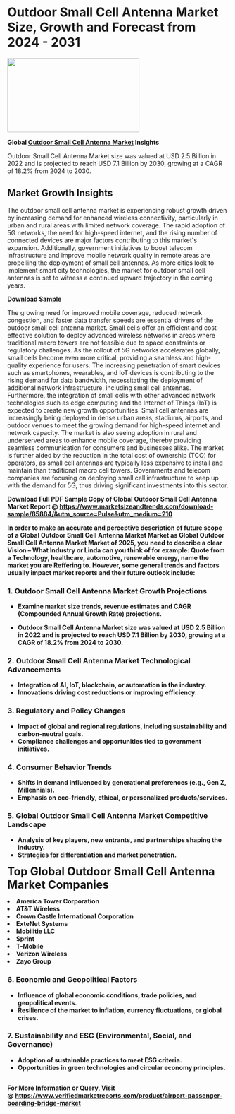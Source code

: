 <H1>Outdoor Small Cell Antenna Market Size, Growth and Forecast from 2024 - 2031</H1><img class="aligncenter size-medium wp-image-584254" src="https://thirdeyenews.in/wp-content/uploads/2024/09/Global-Market-Research-300x168.jpeg" alt="" width="300" height="168" /><p><strong>Global&nbsp;<a href="https://www.marketsizeandtrends.com/download-sample/85884/&amp;utm_source=Pulse&amp;utm_medium=210">Outdoor Small Cell Antenna Market</a> Insights</strong></p><p>Outdoor Small Cell Antenna Market size was valued at USD 2.5 Billion in 2022 and is projected to reach USD 7.1 Billion by 2030, growing at a CAGR of 18.2% from 2024 to 2030.</p><p><h2>Market Growth Insights</h2> <p>The outdoor small cell antenna market is experiencing robust growth driven by increasing demand for enhanced wireless connectivity, particularly in urban and rural areas with limited network coverage. The rapid adoption of 5G networks, the need for high-speed internet, and the rising number of connected devices are major factors contributing to this market's expansion. Additionally, government initiatives to boost telecom infrastructure and improve mobile network quality in remote areas are propelling the deployment of small cell antennas. As more cities look to implement smart city technologies, the market for outdoor small cell antennas is set to witness a continued upward trajectory in the coming years.</p> <p><strong>Download Sample</strong></p> <p>The growing need for improved mobile coverage, reduced network congestion, and faster data transfer speeds are essential drivers of the outdoor small cell antenna market. Small cells offer an efficient and cost-effective solution to deploy advanced wireless networks in areas where traditional macro towers are not feasible due to space constraints or regulatory challenges. As the rollout of 5G networks accelerates globally, small cells become even more critical, providing a seamless and high-quality experience for users. The increasing penetration of smart devices such as smartphones, wearables, and IoT devices is contributing to the rising demand for data bandwidth, necessitating the deployment of additional network infrastructure, including small cell antennas. Furthermore, the integration of small cells with other advanced network technologies such as edge computing and the Internet of Things (IoT) is expected to create new growth opportunities. Small cell antennas are increasingly being deployed in dense urban areas, stadiums, airports, and outdoor venues to meet the growing demand for high-speed internet and network capacity. The market is also seeing adoption in rural and underserved areas to enhance mobile coverage, thereby providing seamless communication for consumers and businesses alike. The market is further aided by the reduction in the total cost of ownership (TCO) for operators, as small cell antennas are typically less expensive to install and maintain than traditional macro cell towers. Governments and telecom companies are focusing on deploying small cell infrastructure to keep up with the demand for 5G, thus driving significant investments into this sector.</p> <p><strong></p><p><span class=""><strong>Download Full PDF Sample Copy of Global Outdoor Small Cell Antenna Market Report</strong> @ <a href="https://www.marketsizeandtrends.com/download-sample/85884/&amp;utm_source=Pulse&amp;utm_medium=210" target="_blank">https://www.marketsizeandtrends.com/download-sample/85884/&amp;utm_source=Pulse&amp;utm_medium=210</a></span></p><p>In order to make an accurate and perceptive description of future scope of a Global&nbsp;Outdoor Small Cell Antenna Market Market as Global&nbsp;Outdoor Small Cell Antenna Market Market of 2025, you need to describe a clear Vision &ndash; What Industry or Linda can you think of for example: Quote from a Technology, healthcare, automotive, renewable energy, name the market you are Reffering to. However, some general trends and factors usually impact market reports and their future outlook include:</p><h3>1.&nbsp;<strong>Outdoor Small Cell Antenna Market Growth Projections</strong></h3><ul><li>Examine market size trends, revenue estimates and CAGR (Compounded Annual Growth Rate) projections.</li><li><p>Outdoor Small Cell Antenna Market size was valued at USD 2.5 Billion in 2022 and is projected to reach USD 7.1 Billion by 2030, growing at a CAGR of 18.2% from 2024 to 2030.</p></li></ul><h3>2.&nbsp;<strong>Outdoor Small Cell Antenna Market Technological Advancements</strong></h3><ul><li>Integration of AI, IoT, blockchain, or automation in the industry.</li><li>Innovations driving cost reductions or improving efficiency.</li></ul><h3>3.&nbsp;<strong>Regulatory and Policy Changes</strong></h3><ul><li>Impact of global and regional regulations, including sustainability and carbon-neutral goals.</li><li>Compliance challenges and opportunities tied to government initiatives.</li></ul><h3>4.&nbsp;<strong>Consumer Behavior Trends</strong></h3><ul><li>Shifts in demand influenced by generational preferences (e.g., Gen Z, Millennials).</li><li>Emphasis on eco-friendly, ethical, or personalized products/services.</li></ul><h3>5.&nbsp;<strong>Global Outdoor Small Cell Antenna Market Competitive Landscape</strong></h3><ul><li>Analysis of key players, new entrants, and partnerships shaping the industry.</li><li>Strategies for differentiation and market penetration.</li></ul><p data-pm-slice="1 1 []"><span style="color: inherit; font-family: inherit; font-size: 25px;">Top Global Outdoor Small Cell Antenna Market Companies</span></p><div class="" data-test-id=""><p><li>America Tower Corporation</li><li> AT&T Wireless</li><li> Crown Castle International Corporation</li><li> ExteNet Systems</li><li> Mobilitie LLC</li><li> Sprint</li><li> T-Mobile</li><li> Verizon Wireless</li><li> Zayo Group</li></p></div><h3>6.&nbsp;<strong>Economic and Geopolitical Factors</strong></h3><ul><li>Influence of global economic conditions, trade policies, and geopolitical events.</li><li>Resilience of the market to inflation, currency fluctuations, or global crises.</li></ul><h3>7.&nbsp;<strong>Sustainability and ESG (Environmental, Social, and Governance)</strong></h3><ul><li>Adoption of sustainable practices to meet ESG criteria.</li><li>Opportunities in green technologies and circular economy principles.</li></ul><h2><strong style="font-size: 14px;">For More Information or Query, Visit @&nbsp;</strong><a style="background-color: #ffffff; font-size: 14px;" href="https://www.marketsizeandtrends.com/report/outdoor-small-cell-antenna-market/" target="_blank">https://www.verifiedmarketreports.com/product/airport-passenger-boarding-bridge-market</a></h2>
